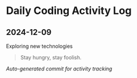 # Daily Coding Activity Log

## 2024-12-09

Exploring new technologies

> Stay hungry, stay foolish.

*Auto-generated commit for activity tracking*
